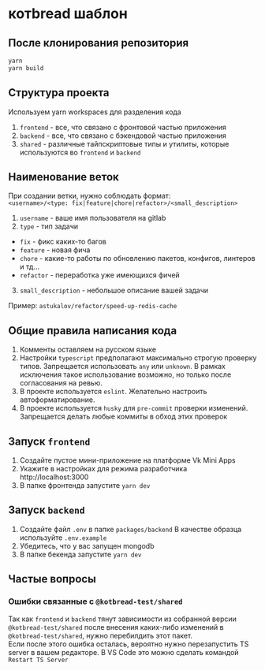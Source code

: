 # котbread шаблон

## После клонирования репозитория

```bash
yarn
yarn build
```

## Структура проекта

Используем yarn workspaces для разделения кода

1. `frontend` - все, что связано с фронтовой частью приложения
2. `backend` - все, что связано с бэкендовой частью приложения
3. `shared` - различные тайпскриптовые типы и утилиты, которые используются во `frontend` и `backend`

## Наименование веток

При создании ветки, нужно соблюдать формат:  
`<username>/<type: fix|feature|chore|refactor>/<small_description>`

1. `username` - ваше имя пользователя на gitlab
2. `type` - тип задачи

- `fix` - фикс каких-то багов
- `feature` - новая фича
- `chore` - какие-то работы по обновлению пакетов, конфигов, линтеров и тд...
- `refactor` - переработка уже имеющихся фичей

3. `small_description` - небольшое описание вашей задачи

Пример: `astukalov/refactor/speed-up-redis-cache`

## Общие правила написания кода

1. Комменты оставляем на русском языке
2. Настройки `typescript` предполагают максимально строгую проверку типов. Запрещается использовать `any` или `unknown`. В рамках исключения такое использование возможно, но только после согласования на ревью.
3. В проекте используется `eslint`. Желательно настроить автоформатирование.
4. В проекте используется `husky` для `pre-commit` проверки изменений. Запрещается делать любые коммиты в обход этих проверок

## Запуск `frontend`

1. Создайте пустое мини-приложение на платформе Vk Mini Apps
2. Укажите в настройках для режима разработчика http://localhost:3000
3. В папке фронтенда запустите `yarn dev`

## Запуск `backend`

1. Создайте файл `.env` в папке `packages/backend`
   В качестве образца используйте `.env.example`
2. Убедитесь, что у вас запущен mongodb
3. В папке бекенда запустите `yarn dev`

## Частые вопросы

### Ошибки связанные с `@kotbread-test/shared`

Так как `frontend` и `backend` тянут зависимости из собранной версии `@kotbread-test/shared` после внесения каких-либо изменений в `@kotbread-test/shared`, нужно перебилдить этот пакет.  
Если после этого ошибка осталась, вероятно нужно перезапустить TS server в вашем редакторе. В VS Code это можно сделать командой `Restart TS Server`
